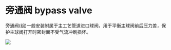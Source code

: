 # 旁通阀 bypass valve
旁通阀(组)一般安装附属于主工艺管道进口球阀，用于平衡主球阀前后压力差，保护主球阀打开时密封面不受气流冲刷损坏。


![](..\..\..\photos\旁通阀.jpg)
